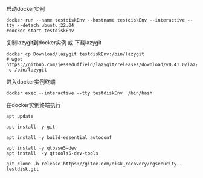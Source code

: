 
启动docker实例
```shell
docker run --name testdiskEnv --hostname testdiskEnv --interactive --tty --detach ubuntu:22.04
#docker start testdiskEnv
```

复制lazygit到docker实例 或 下载lazygit
```shell
docker cp Download/lazygit testdiskEnv:/bin/lazygit
# wget https://github.com/jesseduffield/lazygit/releases/download/v0.41.0/lazygit_0.41.0_Linux_x86_64.tar.gz -o /bin/lazygit
```

进入docker实例终端
```
docker exec --interactive --tty testdiskEnv  /bin/bash
```

在docker实例终端执行
```shell
apt update

```

```shell
apt install -y git
```

```shell
apt install -y build-essential autoconf
```

```shell
apt install -y qtbase5-dev
apt install  -y qttools5-dev-tools
```

```shell
git clone -b release https://gitee.com/disk_recovery/cgsecurity--testdisk.git

```